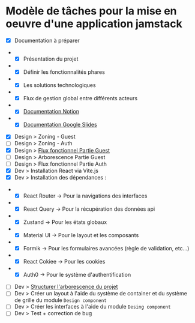 # Modèle de tâches pour la mise en oeuvre d'une application jamstack
- [x] Documentation à préparer
- - [x] Présentation du projet 
- - [x] Définir les fonctionnalités phares
- - [x] Les solutions technologiques
- - [x] Flux de gestion global entre différents acteurs
- - [x] [Documentation Notion](https://www.notion.so/iCPD-Application-des-demandes-d-exercices-de-droits-15f82bc11dfe4f72ba28f50fe3d8c870)
- - [x] [Documentation Google Slides](https://docs.google.com/presentation/d/1ZAdOdI3BLq6-5eT4X3uPtzvWZhXNg9Zni-yk2u9QPVk/edit#slide=id.g35f391192_00)
- [x] Design > Zoning - Guest
- [ ] Design > Zoning - Auth
- [x] Design > [Flux fonctionnel Partie Guest](https://whimsical.com/rgpd-app-4BpQzJdK68ZxGYJiL3KmcA)
- [ ] Design > Arborescence Partie Guest
- [ ] Design > Flux fonctionnel Partie Auth
- [x] Dev > Installation React via Vite.js
- [x] Dev > Installation des dépendances :
- - [x] React Router -> Pour la navigations des interfaces
- - [x] React Query -> Pour la récupération des données api
- - [x] Zustand -> Pour les états globaux
- - [x] Material UI -> Pour le layout et les composants
- - [x] Formik -> Pour les formulaires avancées (règle de validation, etc...)
- - [x] React Cokiee -> Pour les cookies
- - [x] Auth0 -> Pour le système d'authentification
- [ ] Dev > [Structurer l'arborescence du projet](https://github.com/ffolituu/react-typescript-blog-guideline/tree/architecture-pattern)
- [ ] Dev > Créer un layout à l'aide du système de container et du système de grille du module `Design component`
- [ ] Dev > Créer les interfaces à l'aide du module `Desing component`
- [ ] Dev > Test + correction de bug
